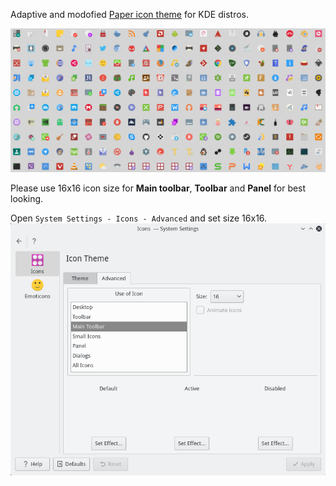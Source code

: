 Adaptive and modofied [Paper icon theme](https://github.com/snwh/paper-icon-theme) for KDE distros.

![Screenshot icons](icons.png) 

Please use 16x16 icon size for **Main toolbar**, **Toolbar** and **Panel** for best looking.

Open `System Settings - Icons - Advanced` and set size 16x16.
![Screenshot settings](settings.png)
